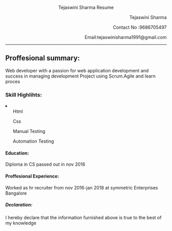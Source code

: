 <!DOCTYPE Html>
<html>
<head>
   
  </head>
  <body>
    <p style="text-align:center">Tejaswini Sharma Resume</p>
    <p style="text-align:right">Tejaswini Sharma</p>
    <p style="text-align:right">Contact No :9686705497</p>
    <p style="text-align:right">Email:tejaswinisharma1991@gmail.com</p>
  <hr>
  <h2>Proffesional summary:</h2>
    <p>Web developer with a passion for web application development
    and success in managing development Project using Scrum.Agile and learn
    proces
       </p>
    <h3>Skill Highlihts:</h3>
      <li>
                <ul>Html</ul>
                <ul>Css</ul>
                <ul>Manual Testing</ul>
                <ul> Automation Testing</ul>
      </li>
    <h4>Education:</h4>
      <p>Diploma in CS passed out in nov 2016</p>
    <h4>Proffesional Experience:</h4>
              <p>Worked as hr recruiter from nov 2016-jan 2018 at symmetric Enterprises Bangalore</p>
      <h5>Declaration:</h5>
      <p>I hereby declare that the information furnished above is true to the best of my knowledge</p>

  </body>

</html>
